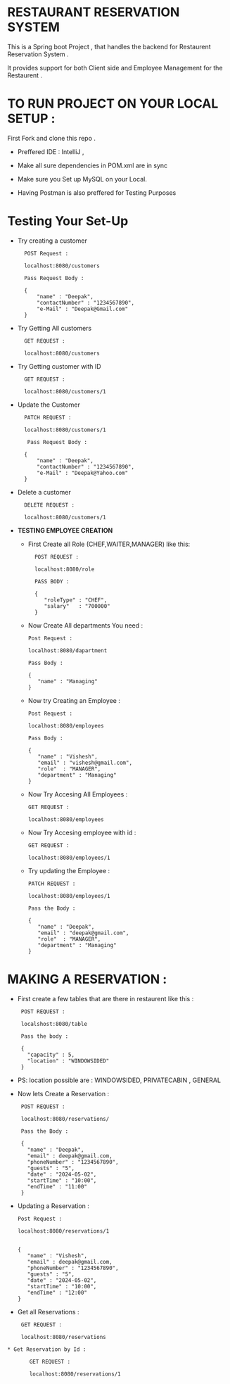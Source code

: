 # **RESTAURANT RESERVATION SYSTEM**

This is a Spring boot Project , that handles the backend for Restaurent Reservation System .

It provides support for both Client side and Employee Management for the Restaurent .


# TO RUN PROJECT ON YOUR LOCAL SETUP :

First Fork and clone this repo . 

* Preffered IDE : IntelliJ , 

* Make all sure dependencies in POM.xml are in sync

* Make sure you Set up MySQL on your Local.

* Having Postman is also preffered for Testing Purposes

# Testing Your Set-Up 

  * Try creating a customer
    
          POST Request :

          localhost:8080/customers

          Pass Request Body :

          {
              "name" : "Deepak",
              "contactNumber" : "1234567890",
              "e-Mail" : "Deepak@Gmail.com"
          }

  * Try Getting All customers

          GET REQUEST :

          localhost:8080/customers

  * Try Getting customer with ID
   
          GET REQUEST :

          localhost:8080/customers/1

  * Update the Customer

          PATCH REQUEST :

          localhost:8080/customers/1

           Pass Request Body :

          {
              "name" : "Deepak",
              "contactNumber" : "1234567890",
              "e-Mail" : "Deepak@Yahoo.com"
          }

  * Delete a customer

          DELETE REQUEST :

          localhost:8080/customers/1


* **TESTING EMPLOYEE CREATION**

  * First Create all Role (CHEF,WAITER,MANAGER) like this:

          POST REQUEST :

          localhost:8080/role

          PASS BODY :

          {
             "roleType" : "CHEF",
             "salary"   : "700000"
          }


  * Now Create All departments You need :
 
        Post Request :

        localhost:8080/dapartment

        Pass Body :

        {
           "name" : "Managing"
        }

  * Now try Creating an Employee :
 
        Post Request :

        localhost:8080/employees

        Pass Body :

        {
           "name" : "Vishesh",
           "email" : "vishesh@gmail.com",
           "role"  : "MANAGER",
           "department" : "Managing"
        }


  * Now Try Accesing All Employees :
 
        GET REQUEST :

        localhost:8080/employees

  * Now Try Accesing employee with id :
 
        GET REQUEST :

        localhost:8080/employees/1

  * Try updating the Employee :
 
        PATCH REQUEST :

        localhost:8080/employees/1

        Pass the Body :

        {
           "name" : "Deepak",
           "email" : "deepak@gmail.com",
           "role"  : "MANAGER",
           "department" : "Managing"
        }


# MAKING A RESERVATION :

  * First create a few tables that are there in restaurent like this :

         POST REQUEST :

         localshost:8080/table

         Pass the body :

         {
           "capacity" : 5,
           "location" : "WINDOWSIDED"
         }

   * PS: location possible are : WINDOWSIDED, PRIVATECABIN , GENERAL

  * Now lets Create a Reservation :

         POST REQUEST :

         localhost:8080/reservations/

         Pass the Body :

         {
           "name" : "Deepak",
           "email" : deepak@gmail.com,
           "phoneNumber" : "1234567890",
           "guests" : "5",
           "date" : "2024-05-02",
           "startTime" : "10:00",
           "endTime" : "11:00"
         }

  * Updating a Reservation :

        Post Request :

        localhost:8080/reservations/1


        {
           "name" : "Vishesh",
           "email" : deepak@gmail.com,
           "phoneNumber" : "1234567890",
           "guests" : "5",
           "date" : "2024-05-02",
           "startTime" : "10:00",
           "endTime" : "12:00"
        }


   * Get all Reservations :

          GET REQUEST :

          localhost:8080/reservations


    * Get Reservation by Id :
 
           GET REQUEST :
 
           localhost:8080/reservations/1

        



    
